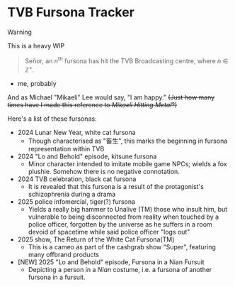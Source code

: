 # TVB Fursona Tracker

> [!WARNING]
> This is a heavy WIP

>Señor, an *n*<sup>th</sup> fursona has hit the TVB Broadcasting centre, where *n* ∈ ℤ<sup>+</sup>.
- me, probably

And as Michael "Mikaeli" Lee would say, "I am happy." ~~(Just how many times have I made this reference to *Mikaeli Hitting Metal*?)~~

Here's a list of these fursonas:
* 2024 Lunar New Year, white cat fursona
  * Though characterised as "畜生", this marks the beginning in fursona representation within TVB
* 2024 "Lo and Behold" episode, kitsune fursona
  * Minor character intended to imitate mobile game NPCs; wields a fox plushie. Somehow there is no negative connotation.
* 2024 TVB celebration, black cat fursona
  * It is revealed that this fursona is a result of the protagonist's schizophrenia during a drama
* 2025 police infomercial, tiger(?) fursona
  * Yields a really big hammer to Unalive (TM) those who insult him, but vulnerable to being disconnected from reality when touched by a police officer, forgotten by the universe as he suffers in a room devoid of spacetime while said police officer "logs out"
* 2025 show, The Return of the White Cat Fursona(TM)
  * This is a cameo as part of the cashgrab show "Super", featuring many offbrand products
* [NEW] 2025 "Lo and Behold" episode, Fursona in a Nian Fursuit
  * Depicting a person in a *Nian* costume, i.e. a fursona of another fursona in a fursuit.
